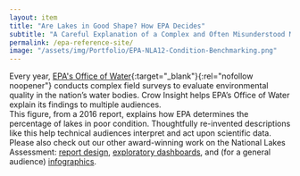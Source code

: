 ```yaml
---
layout: item
title: "Are Lakes in Good Shape? How EPA Decides"
subtitle: "A Careful Explanation of a Complex and Often Misunderstood Methodology"
permalink: /epa-reference-site/
image: "/assets/img/Portfolio/EPA-NLA12-Condition-Benchmarking.png"
---
```

Every year, [EPA's Office of Water](https://www.epa.gov/aboutepa/about-office-water){:target="_blank"}{:rel="nofollow noopener"} conducts complex field surveys to evaluate environmental quality in the nation’s water bodies. Crow Insight helps EPA’s Office of Water explain its findings to multiple audiences.
<br>
This figure, from a 2016 report, explains how EPA determines the percentage of lakes in poor condition. Thoughtfully re-invented descriptions like this help technical audiences interpret and act upon scientific data. 
<br>
Please also check out our other award-winning work on the National Lakes Assessment: [report design](../epa-modern-report-design), [exploratory dashboards](../epa-dashboard), and (for a general audience) [infographics](../epa-should-your-lake).
